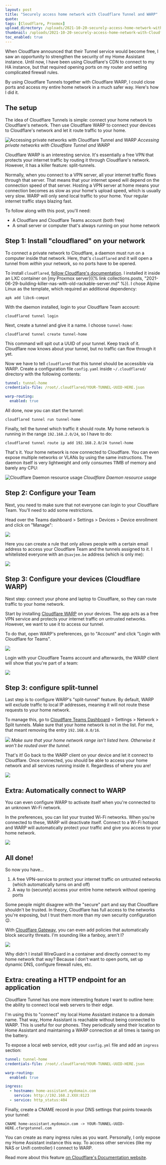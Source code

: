 ```yaml
---
layout: post
title: "Securely access home network with Cloudflare Tunnel and WARP"
quote: 
tags: [Cloudflare, Proxmox]
upload_directory: /uploads/2021-10-20-securely-access-home-network-with-Cloudflare-Tunnel-and-WARP/
thumbnail: /uploads/2021-10-20-securely-access-home-network-with-Cloudflare-Tunnel-and-WARP/thumb_timeline.jpg
toc_enabled: true
---
```


When Cloudflare announced that their Tunnel service would become free, I saw an opportunity to strengthen the security of my Home Assistant instance. Until now, I have been using Cloudflare's CDN to connect to my HA instance, but that required opening ports on my router and setting complicated firewall rules.

By using Cloudflare Tunnels together with Cloudflare WARP, I could close ports and access my entire home network in a much safer way. Here's how I did it.

<!--more-->

## The setup
The idea of Cloudflare Tunnels is simple: connect your home network to Cloudflare's network. Then use Cloudflare WARP to connect your devices to Cloudflare's network and let it route traffic to your home.

![Accessing private networks with Cloudflare Tunnel and WARP](/uploads/2021-10-20-securely-access-home-network-with-Cloudflare-Tunnel-and-WARP/cloudflare-setup.svg)
*Accessing private networks with Cloudflare Tunnel and WARP*

Cloudflare WARP is an interesting service. It's essentially a free VPN that protects your internet traffic by routing it through Cloudflare's network. However, it has a killer feature: split-tunnels.

Normally, when you connect to a VPN server, all your internet traffic flows through that server. That means that your internet speed will depend on the connection speed of that server. Hosting a VPN server at home means your connection becomes as slow as your home's upload speed, which is usually very slow. WARP will only send local traffic to your home. Your regular internet traffic stays blazing fast.

To follow along with this post, you'll need:

* A Cloudflare and Cloudflare Teams account (both free)
* A small server or computer that's always running on your home network

## Step 1: Install "cloudflared" on your network
To connect a private network to Cloudflare, a daemon must run on a computer inside that network. Here, that's `cloudflared` and it will open a tunnel from *within* your network, so no ports have to be opened.

To install `cloudflared`, [follow Cloudflare's documentation](https://developers.cloudflare.com/cloudflare-one/tutorials/warp-to-tunnel). I installed it inside an LXC container on [my Proxmox server]({% link collections.posts, "2021-06-29-building-killer-nas-with-old-rackable-server.md" %}). I chose Alpine Linux as the template, which required an additional dependency:

```
apk add libc6-compat
```

With the daemon installed, login to your Cloudflare Team account:

```
cloudflared tunnel login
```

Next, create a tunnel and give it a name. I choose `tunnel-home`:

```
cloudflared tunnel create tunnel-home
```

This command will spit out a UUID of your tunnel. Keep track of it. Cloudflare now knows about your tunnel, but no traffic can flow through it yet.

Now we have to tell `cloudflared` that this tunnel should be accessible via WARP. Create a configuration file `config.yaml` inside `~/.cloudflared/` directory with the following contents:

```yaml
tunnel: tunnel-home
credentials-file: /root/.cloudflared/YOUR-TUNNEL-UUID-HERE.json

warp-routing:
  enabled: true
```

All done, now you can start the tunnel:

```
cloudflared tunnel run tunnel-home
```

Finally, tell the tunnel which traffic it should route. My home network is running in the range `192.168.2.0/24`, so I have to do:

```
cloudflared tunnel route ip add 192.168.2.0/24 tunnel-home
```

That's it. Your home network is now connected to Cloudflare. You can even expose multiple networks or VLANs by using the same instructions. The daemon itself is very lightweight and only consumes 11MB of memory and barely any CPU:

![Cloudflare Daemon resource usage](/uploads/2021-10-20-securely-access-home-network-with-Cloudflare-Tunnel-and-WARP/cloudflared-resources.png)
*Cloudflare Daemon resource usage*

## Step 2: Configure your Team
Next, you need to make sure that not everyone can login to your Cloudflare Team. You'll need to add some restrictions.

Head over the Teams dashboard > Settings > Devices > Device enrollment and click on "Manage":

![](/uploads/2021-10-20-securely-access-home-network-with-Cloudflare-Tunnel-and-WARP/cloudflare-teams-enrollment.png)

Here you can create a rule that only allows people with a certain email address to access your Cloudflare Team and the tunnels assigned to it. I whitelisted everyone with an `@savjee.be` address (which is only me):

![](/uploads/2021-10-20-securely-access-home-network-with-Cloudflare-Tunnel-and-WARP/cloudflare-teams-enrollment-policy.png)

## Step 3: Configure your devices (Cloudflare WARP)
Next step: connect your phone and laptop to Cloudflare, so they can route traffic to your home network.

Start by installing [Cloudflare WARP](https://1.1.1.1) on your devices. The app acts as a free VPN service and protects your internet traffic on untrusted networks. However, we want to use it to access our tunnel. 

To do that, open WARP's preferences, go to "Account" and click "Login with Cloudflare for Teams".

![](/uploads/2021-10-20-securely-access-home-network-with-Cloudflare-Tunnel-and-WARP/cloudflare-warp-teams-login.png)

Login with your Cloudflare Teams account and afterwards, the WARP client will show that you're part of a team:

![](/uploads/2021-10-20-securely-access-home-network-with-Cloudflare-Tunnel-and-WARP/cloudflare-warp-teams-connected.png)

## Step 3: configure split-tunnel
Last step is to configure WARP's "split-tunnel" feature. By default, WARP will exclude traffic to local IP addresses, meaning it will not route these requests to your home network.

To manage this, go to [Cloudflare Teams Dashboard](https://dash.teams.cloudflare.com/) > Settings > Network > Split tunnels. Make sure that your home network is not in the list. For me, that meant removing the entry `192.168.0.0/16`.

![](/uploads/2021-10-20-securely-access-home-network-with-Cloudflare-Tunnel-and-WARP/cloudflare-tunnel-split-tunnel.png)
*Make sure that your home network range isn't listed here. Otherwise it won't be routed over the tunnel.*

That's it! Go back to the WARP client on your device and let it connect to Cloudflare. Once connected, you should be able to access your home network and all services running inside it. Regardless of where you are!

![](/uploads/2021-10-20-securely-access-home-network-with-Cloudflare-Tunnel-and-WARP/cloudflare-setup2.svg)

## Extra: Automatically connect to WARP
You can even configure WARP to activate itself when you're connected to an unknown Wi-Fi network. 

In the preferences, you can list your trusted Wi-Fi networks. When you're connected to these, WARP will deactivate itself. Connect to a Wi-Fi hotspot and WARP will automatically protect your traffic and give you access to your home network.

![](/uploads/2021-10-20-securely-access-home-network-with-Cloudflare-Tunnel-and-WARP/cloudflare-warp-wifi-auto-connect.png)

## All done!
So now you have...

1. A free VPN-service to protect your internet traffic on untrusted networks (which automatically turns on and off)
2. A way to (securely) access your entire home network without opening ports

Some people might disagree with the "secure" part and say that Cloudflare shouldn't be trusted. In theory, Cloudflare has full access to the networks you're exposing, but I trust them more than my own security configuration 😉.

With [Cloudflare Gateway](https://www.cloudflare.com/teams/gateway/), you can even add policies that automatically block security threats. I'm sounding like a fanboy, aren't I?

![](/uploads/2021-10-20-securely-access-home-network-with-Cloudflare-Tunnel-and-WARP/cloudflare-gateway-policies.png)

Why didn't I install WireGuard in a container and directly connect to my home network that way? Because I don't want to open ports, set up dynamic DNS, configure firewall rules, etc.

## Extra: creating a HTTP endpoint for an application
Cloudflare Tunnel has one more interesting feature I want to outline here: the ability to connect local web servers to their edge.

I'm using this to "connect" my local Home Assistant instance to a domain name. That way, Home Assistant is reachable without being connected to WARP. This is useful for our phones. They periodically send their location to Home Assistant and maintaining a WARP connection at all times is taxing on the battery.

To expose a local web service, edit your `config.yml` file and add an `ingress` section:

```yaml
tunnel: tunnel-home
credentials-file: /root/.cloudflared/YOUR-TUNNEL-UUID-HERE.json

warp-routing:
  enabled: true

ingress:
  - hostname: home-assistant.mydomain.com
    service: http://192.168.2.XXX:8123
  - service: http_status:404
```

Finally, create a CNAME record in your DNS settings that points towards your tunnel:

```
CNAME home-assistant.mydomain.com -> YOUR-TUNNEL-UUID-HERE.cfargotunnel.com
```

You can create as many ingress rules as you want. Personally, I only expose my Home Assistant instance this way. To access other services (like my NAS or Unifi controller) I connect to WARP.

Read more about this feature [on Cloudflare's Documentation website](https://developers.cloudflare.com/cloudflare-one/connections/connect-apps).